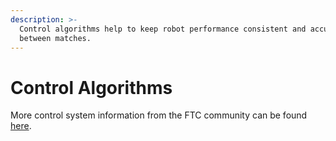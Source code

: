 ```yaml
---
description: >-
  Control algorithms help to keep robot performance consistent and accurate
  between matches.
---
```


# Control Algorithms

More control system information from the FTC community can be found [here](https://www.ctrlaltftc.com/).
